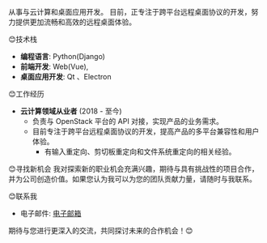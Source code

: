 从事与云计算和桌面应用开发。
目前，正专注于跨平台远程桌面协议的开发，努力提供更加流畅和高效的远程桌面体验。

😊技术栈
- **编程语言**: Python(Django) 
- **前端开发**: Web(Vue), 
- **桌面应用开发**: Qt 、Electron

😊工作经历
- **云计算领域从业者** (2018 - 至今)
  - 负责与 OpenStack 平台的 API 对接，实现产品的业务需求。
  - 目前专注于跨平台远程桌面协议的开发，提高产品的多平台兼容性和用户体验。
    - 有输入重定向、剪切板重定向和文件系统重定向的相关经验。

😊寻找新机会
我对探索新的职业机会充满兴趣，期待与具有挑战性的项目合作，并为公司创造价值。如果您认为我可以为您的团队贡献力量，请随时与我联系。

😊联系我
- 电子邮件: [电子邮箱](gao.xiangyang@aliyun.com)

期待与您进行更深入的交流，共同探讨未来的合作机会！😊
